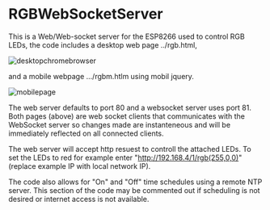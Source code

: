 # RGBWebSocketServer
This is a Web/Web-socket server for the ESP8266 used to control RGB LEDs, the code includes a desktop web page ../rgb.html,

![desktopchromebrowser](https://cloud.githubusercontent.com/assets/11177814/25767020/30aeaa42-31c4-11e7-9686-260a80b2de99.png)

and a mobile webpage .../rgbm.htlm using mobil jquery. 

![mobilepage](https://cloud.githubusercontent.com/assets/11177814/25767125/ddcf814c-31c4-11e7-9207-cdb236cda2ea.png)

The web server defaults to port 80 and a websocket server uses port 81. Both pages (above) are web socket clients that communicates with the WebSocket server so changes made are instanteneous and will be immediately reflected on all connected clients. 

The web server will accept http resuest to controll the attached LEDs. To set the LEDs to red for example enter "http://192.168.4/1/rgb(255,0,0)" (replace example IP with local network IP).

The code also allows for "On" and "Off" time schedules using a remote NTP server. This section of the code may be commented out if scheduling is not desired or internet access is not available.

